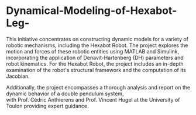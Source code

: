# Dynamical-Modeling-of-Hexabot-Leg-



This initiative concentrates on constructing dynamic models for a variety of robotic mechanisms, including the Hexabot Robot.  The project explores the motion and forces of these robotic entities using MATLAB and Simulink, incorporating the application of Denavit-Hartenberg (DH) parameters and robot kinematics. For the Hexabot Robot, the project includes an in-depth examination of the robot's structural framework and the computation of its Jacobian.

Additionally, the project encompasses a thorough analysis and report on the dynamic behavior of a double pendulum system,  
with Prof. Cédric Anthierens  and Prof. Vincent Hugel at the University of Toulon providing expert guidance.
